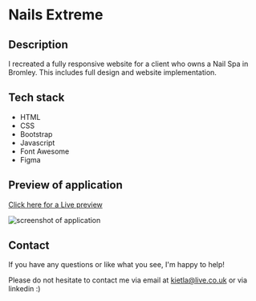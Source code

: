 # Nails Extreme

## Description

I recreated a fully responsive website for a client who owns a Nail Spa in Bromley. This includes full design and website implementation. 

## Tech stack

- HTML
- CSS
- Bootstrap
- Javascript
- Font Awesome
- Figma

## Preview of application
[Click here for a Live preview](https://www.nails-extreme.co.uk)

![screenshot of application](./assets/screenshot.png)

## Contact

If you have any questions or like what you see, I'm happy to help!

Please do not hesitate to contact me via email at kietla@live.co.uk or via linkedin :)